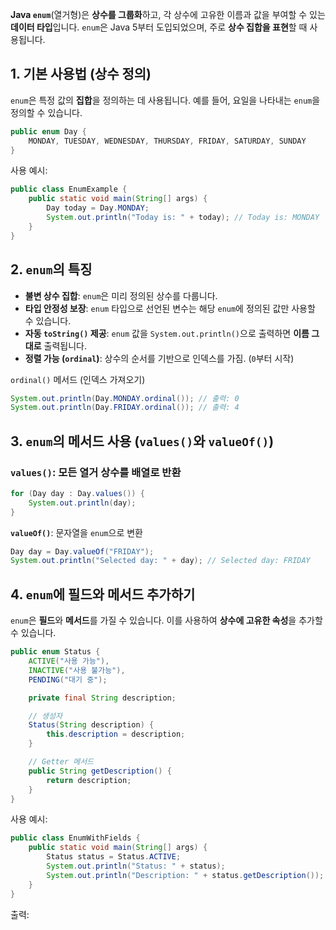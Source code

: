 **Java `enum`**(열거형)은 **상수를 그룹화**하고, 각 상수에 고유한 이름과 값을 부여할 수 있는 **데이터 타입**입니다. `enum`은 Java 5부터 도입되었으며, 주로 **상수 집합을 표현**할 때 사용됩니다.

## **1. 기본 사용법 (상수 정의)**

`enum`은 특정 값의 **집합**을 정의하는 데 사용됩니다. 예를 들어, 요일을 나타내는 `enum`을 정의할 수 있습니다.

```java
public enum Day {
    MONDAY, TUESDAY, WEDNESDAY, THURSDAY, FRIDAY, SATURDAY, SUNDAY
}
```

사용 예시:

```java
public class EnumExample {
    public static void main(String[] args) {
        Day today = Day.MONDAY;
        System.out.println("Today is: " + today); // Today is: MONDAY
    }
}
```


## **2. `enum`의 특징**

- **불변 상수 집합**: `enum`은 미리 정의된 상수를 다룹니다.
- **타입 안정성 보장**: `enum` 타입으로 선언된 변수는 해당 `enum`에 정의된 값만 사용할 수 있습니다.
- **자동 `toString()` 제공**: `enum` 값을 `System.out.println()`으로 출력하면 **이름 그대로** 출력됩니다.
- **정렬 가능 (`ordinal`)**: 상수의 순서를 기반으로 인덱스를 가짐. (`0`부터 시작)

`ordinal()` 메서드 (인덱스 가져오기)

```java
System.out.println(Day.MONDAY.ordinal()); // 출력: 0
System.out.println(Day.FRIDAY.ordinal()); // 출력: 4
```


## **3. `enum`의 메서드 사용 (`values()`와 `valueOf()`)**

### **`values()`**: 모든 열거 상수를 배열로 반환


```java
for (Day day : Day.values()) {
    System.out.println(day);
}
```

**`valueOf()`**: 문자열을 `enum`으로 변환

```java
Day day = Day.valueOf("FRIDAY");
System.out.println("Selected day: " + day); // Selected day: FRIDAY
```


## **4. `enum`에 필드와 메서드 추가하기**

`enum`은 **필드**와 **메서드**를 가질 수 있습니다. 이를 사용하여 **상수에 고유한 속성**을 추가할 수 있습니다.


```java
public enum Status {
    ACTIVE("사용 가능"),
    INACTIVE("사용 불가능"),
    PENDING("대기 중");

    private final String description;

    // 생성자
    Status(String description) {
        this.description = description;
    }

    // Getter 메서드
    public String getDescription() {
        return description;
    }
}
```

사용 예시:

```java
public class EnumWithFields {
    public static void main(String[] args) {
        Status status = Status.ACTIVE;
        System.out.println("Status: " + status);
        System.out.println("Description: " + status.getDescription());
    }
}
```

출력:



